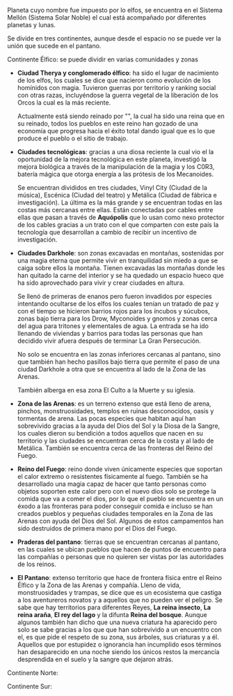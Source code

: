 Planeta cuyo nombre fue impuesto por lo elfos, se encuentra en el Sistema Mellón (Sistema Solar Noble) el cual está acompañado por diferentes planetas y lunas.

Se divide en tres continentes, aunque desde el espacio no se puede ver la unión que sucede en el pantano.

Continente Élfico: se puede dividir en varias comunidades y zonas


- **Ciudad Therya y conglomerado élfico**: ha sido el lugar de nacimiento de los elfos, los cuales se dice que nacieron como evolución de los homínidos con magia. Tuvieron guerras por territorio y ranking social con otras razas, incluyéndose la guerra vegetal de la liberación de los Orcos la cual es la más reciente.

  Actualmente está siendo reinado por "", la cual ha sido una reina que en su reinado, todos los pueblos en este reino han gozado de una economía que progresa hacia el éxito total dando igual que es lo que produce el pueblo o el sitio de trabajo. 


- **Ciudades tecnológicas**: gracias a una diosa reciente la cual vio el la oportunidad de la mejora tecnológica en este planeta, investigó la mejora biológica a través de la manipulación de la magia y los C0R3, batería mágica que otorga energía a las prótesis de los Mecanoides.

   Se encuentran divididos en tres ciudades, Vinyl City (Ciudad de la música),  Escénica (Ciudad del teatro) y Metálica (Ciudad de fábrica e investigación). La última es la más grande y se encuentran todas en las costas más cercanas entre ellas. Están conectadas por cables entre ellas que pasan a través de **Aquópolis** que lo usan como nexo protector de los cables gracias a un trato con el que comparten con este país la tecnología que desarrollan a cambio de recibir un incentivo de investigación.


- **Ciudades Darkhole**: son zonas excavadas en montañas, sostenidas por una magia eterna que permite vivir en tranquilidad sin miedo a que se caiga sobre ellos la montaña. Tienen excavadas las montañas donde les han quitado la carne del interior y se ha quedado un espacio hueco que ha sido aprovechado para vivir y crear ciudades en altura. 

  Se llenó de primeras de enanos pero fueron invadidos por especies intentando ocultarse de los elfos los cuales tenían un tratado de paz y con el tiempo se hicieron barrios rojos para los íncubos y súcubos, zonas bajo tierra para los Drow, Myconoides y gnomos y zonas cerca del agua para tritones y elementales de agua. La entrada se ha ido llenando de viviendas y barrios para todas las personas que han decidido vivir afuera después de terminar La Gran Persecución. 

  No solo se encuentra en las zonas inferiores cercanas al pantano, sino que también han hecho pasillos bajo tierra que permite el paso de una ciudad Darkhole a otra que se encuentra al lado de la Zona de las Arenas.

  También alberga en esa zona El Culto a la Muerte y su iglesia.
  

- **Zona de las Arenas**: es un terreno extenso que está lleno de arena, pinchos, monstruosidades, templos en ruinas desconocidos, oasis y tormentas de arena. Las pocas especies que habitan aquí han sobrevivido gracias a la ayuda del Dios del Sol y la Diosa de la Sangre, los cuales dieron su bendición a todos aquellos que nacen en su territorio y las ciudades se encuentran cerca de la costa y al lado de Metálica. También se encuentra cerca de las fronteras del Reino del Fuego.


- **Reino del Fuego**: reino donde viven únicamente especies que soportan el calor extremo o resistentes físicamente al fuego. También se ha desarrollado una magia capaz de hacer que tanto personas como objetos soporten este calor pero con el nuevo dios solo se protege la comida que va a comer el dios, por lo que el pueblo se encuentra en un éxodo a las fronteras para poder conseguir comida e incluso se han creados pueblos y pequeñas ciudades temporales en la Zona de las Arenas con ayuda del Dios del Sol. Algunos de estos campamentos han sido destruidos de primera mano por el Dios del Fuego.


- **Praderas del pantano**: tierras que se encuentran cercanas al pantano, en las cuales se ubican pueblos que hacen de puntos de encuentro para las compañías o personas que no quieren ser vistas por las autoridades de los reinos.


- **El Pantano**: extenso territorio que hace de frontera física entre el Reino Élfico y la Zona de las Arenas y compañía. Lleno de vida, monstruosidades y trampas, se dice que es un ecosistema que castiga a los aventureros novatos y a aquellos que no pueden ver el peligro. Se sabe que hay territorios para diferentes Reyes, **La reina insecto**, **La reina araña**, **El rey del lago** y la difunta **Reina del bosque**. Aunque algunos también han dicho que una nueva criatura ha aparecido pero solo se sabe gracias a los que que han sobrevivido a un encuentro con el, es que pide el respeto de su zona, sus árboles, sus criaturas y a él. Aquellos que por estupidez o ignorancia han incumplido esos términos han desaparecido en una noche siendo los únicos restos la mercancía desprendida en el suelo y la sangre que dejaron atrás.  




Continente Norte:

Continente Sur: 
